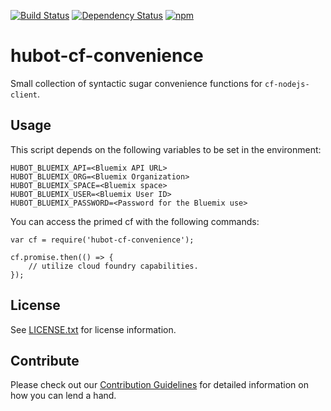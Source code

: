 [![Build Status](https://travis-ci.org/ibm-cloud-solutions/hubot-cf-convenience.svg?branch=master)](https://travis-ci.org/ibm-cloud-solutions/hubot-cf-convenience)
[![Dependency Status](https://dependencyci.com/github/ibm-cloud-solutions/hubot-cf-convenience/badge)](https://dependencyci.com/github/ibm-cloud-solutions/hubot-cf-convenience)
[![npm](https://img.shields.io/npm/v/hubot-cf-convenience.svg?maxAge=2592000)](https://www.npmjs.com/package/hubot-cf-convenience)

# hubot-cf-convenience

Small collection of syntactic sugar convenience functions for `cf-nodejs-client`.

## Usage

This script depends on the following variables to be set in the environment:
```
HUBOT_BLUEMIX_API=<Bluemix API URL>
HUBOT_BLUEMIX_ORG=<Bluemix Organization>
HUBOT_BLUEMIX_SPACE=<Bluemix space>
HUBOT_BLUEMIX_USER=<Bluemix User ID>
HUBOT_BLUEMIX_PASSWORD=<Password for the Bluemix use>
```
You can access the primed cf with the following commands:
```
var cf = require('hubot-cf-convenience');

cf.promise.then(() => {
	// utilize cloud foundry capabilities.
});
```

## License

See [LICENSE.txt](https://github.com/ibm-cloud-solutions/hubot-cf-convenience/blob/master/LICENSE.txt) for license information.

## Contribute

Please check out our [Contribution Guidelines](https://github.com/ibm-cloud-solutions/hubot-cf-convenience/blob/master/CONTRIBUTING.md) for detailed information on how you can lend a hand.
